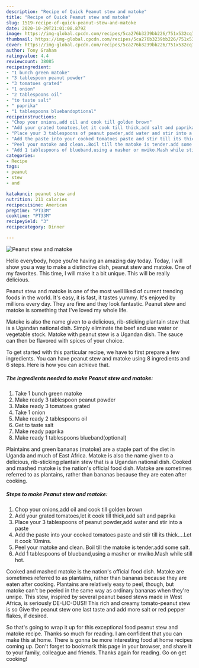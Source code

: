 ```yaml
---
description: "Recipe of Quick Peanut stew and matoke"
title: "Recipe of Quick Peanut stew and matoke"
slug: 1519-recipe-of-quick-peanut-stew-and-matoke
date: 2020-10-29T21:01:08.879Z
image: https://img-global.cpcdn.com/recipes/5ca276b3239bb226/751x532cq70/peanut-stew-and-matoke-recipe-main-photo.jpg
thumbnail: https://img-global.cpcdn.com/recipes/5ca276b3239bb226/751x532cq70/peanut-stew-and-matoke-recipe-main-photo.jpg
cover: https://img-global.cpcdn.com/recipes/5ca276b3239bb226/751x532cq70/peanut-stew-and-matoke-recipe-main-photo.jpg
author: Tony Graham
ratingvalue: 4.4
reviewcount: 38085
recipeingredient:
- "1 bunch green matoke"
- "3 tablespoon peanut powder"
- "3 tomatoes grated"
- "1 onion"
- "2 tablespoons oil"
- "to taste salt"
- " paprika"
- "1 tablespoons bluebandoptional"
recipeinstructions:
- "Chop your onions,add oil and cook till golden brown"
- "Add your grated tomatoes,let it cook till thick,add salt and paprika"
- "Place your 3 tablespoons of peanut powder,add water and stir into a paste"
- "Add the paste into your cooked tomatoes paste and stir till its thick....Let it cook 10mins."
- "Peel your matoke and clean..Boil till the matoke is tender.add some salt."
- "Add 1 tablespoons of blueband,using a masher or mwiko.Mash while still hot."
categories:
- Recipe
tags:
- peanut
- stew
- and

katakunci: peanut stew and 
nutrition: 211 calories
recipecuisine: American
preptime: "PT33M"
cooktime: "PT33M"
recipeyield: "3"
recipecategory: Dinner

---
```



![Peanut stew and matoke](https://img-global.cpcdn.com/recipes/5ca276b3239bb226/751x532cq70/peanut-stew-and-matoke-recipe-main-photo.jpg)

Hello everybody, hope you're having an amazing day today. Today, I will show you a way to make a distinctive dish, peanut stew and matoke. One of my favorites. This time, I will make it a bit unique. This will be really delicious.

Peanut stew and matoke is one of the most well liked of current trending foods in the world. It's easy, it is fast, it tastes yummy. It's enjoyed by millions every day. They are fine and they look fantastic. Peanut stew and matoke is something that I've loved my whole life.

Matoke is also the name given to a delicious, rib-sticking plantain stew that is a Ugandan national dish. Simply eliminate the beef and use water or vegetable stock. Matoke with peanut stew is a Ugandan dish. The sauce can then be flavored with spices of your choice.


To get started with this particular recipe, we have to first prepare a few ingredients. You can have peanut stew and matoke using 8 ingredients and 6 steps. Here is how you can achieve that.

<!--inarticleads1-->

##### The ingredients needed to make Peanut stew and matoke:

1. Take 1 bunch green matoke
1. Make ready 3 tablespoon peanut powder
1. Make ready 3 tomatoes grated
1. Take 1 onion
1. Make ready 2 tablespoons oil
1. Get to taste salt
1. Make ready  paprika
1. Make ready 1 tablespoons blueband(optional)


Plaintains and green bananas (matoke) are a staple part of the diet in Uganda and much of East Africa. Matoke is also the name given to a delicious, rib-sticking plantain stew that is a Ugandan national dish. Cooked and mashed matoke is the nation&#39;s official food dish. Matoke are sometimes referred to as plantains, rather than bananas because they are eaten after cooking. 

<!--inarticleads2-->

##### Steps to make Peanut stew and matoke:

1. Chop your onions,add oil and cook till golden brown
1. Add your grated tomatoes,let it cook till thick,add salt and paprika
1. Place your 3 tablespoons of peanut powder,add water and stir into a paste
1. Add the paste into your cooked tomatoes paste and stir till its thick....Let it cook 10mins.
1. Peel your matoke and clean..Boil till the matoke is tender.add some salt.
1. Add 1 tablespoons of blueband,using a masher or mwiko.Mash while still hot.


Cooked and mashed matoke is the nation&#39;s official food dish. Matoke are sometimes referred to as plantains, rather than bananas because they are eaten after cooking. Plantains are relatively easy to peel, though, but matoke can&#39;t be peeled in the same way as ordinary bananas when they&#39;re unripe. This stew, inspired by several peanut based stews made in West Africa, is seriously DE-LIC-OUS!! This rich and creamy tomato-peanut stew is so Give the peanut stew one last taste and add more salt or red pepper flakes, if desired. 

So that's going to wrap it up for this exceptional food peanut stew and matoke recipe. Thanks so much for reading. I am confident that you can make this at home. There is gonna be more interesting food at home recipes coming up. Don't forget to bookmark this page in your browser, and share it to your family, colleague and friends. Thanks again for reading. Go on get cooking!

